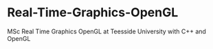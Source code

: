 # Real-Time-Graphics-OpenGL
MSc Real Time Graphics OpenGL at Teesside University with C++ and OpenGL
